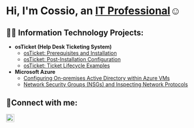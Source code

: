 <h1>Hi, I'm Cossio, an <a href="https://linkedin.com/in/Cossiohawk">IT Professional</a>☺</h1>

<h2>👨‍💻 Information Technology Projects:</h2>

- <b>osTicket (Help Desk Ticketing System)</b>
  - [osTicket: Prerequisites and Installation](https://github.com/chawk10/osticket-prereqs)
  - [osTicket: Post-Installation Configuration](https://github.com/chawk10/post-install-config)
  - [osTicket: Ticket Lifecycle Examples](https://github.com/chawk10/ticket-lifecycle)
- <b>Microsoft Azure</b>
  - [Configuring On-premises Active Directory within Azure VMs](https://github.com/chawk10/configure-ad)
  - [Network Security Groups (NSGs) and Inspecting Network Protocols](https://github.com/chawk10/azure-network-protocols)

<h2>🤳Connect with me:</h2>


[<img align="left" alt="chawk10 | LinkedIn" width="22px" src="https://cdn.jsdelivr.net/npm/simple-icons@v3/icons/linkedin.svg" />][linkedin]

[linkedin]: https://linkedin.com/in/cossio
